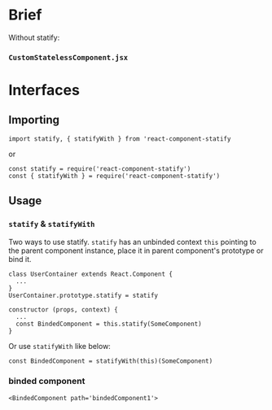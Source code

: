 # Brief
Without statify:
### `CustomStatelessComponent.jsx`


# Interfaces
## Importing
```
import statify, { statifyWith } from 'react-component-statify
```
or
```
const statify = require('react-component-statify')
const { statifyWith } = require('react-component-statify')
```
## Usage
### `statify` & `statifyWith`
Two ways to use statify.
`statify` has an unbinded context `this` pointing to the parent component instance, place it in parent component's prototype or bind it.
```
class UserContainer extends React.Component {
  ...
}
UserContainer.prototype.statify = statify
```

```
constructor (props, context) {
  ...
  const BindedComponent = this.statify(SomeComponent)
}
```
Or use `statifyWith` like below:
```
const BindedComponent = statifyWith(this)(SomeComponent)
```

### binded component
```
<BindedComponent path='bindedComponent1'>